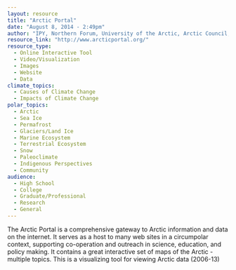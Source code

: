 ```yaml
---
layout: resource
title: "Arctic Portal"
date: "August 8, 2014 - 2:49pm"
author: "IPY, Northern Forum, University of the Arctic, Arctic Council, IASC"
resource_link: "http://www.arcticportal.org/"
resource_type:
  - Online Interactive Tool
  - Video/Visualization
  - Images
  - Website
  - Data
climate_topics:
  - Causes of Climate Change
  - Impacts of Climate Change
polar_topics:
  - Arctic
  - Sea Ice
  - Permafrost
  - Glaciers/Land Ice
  - Marine Ecosystem
  - Terrestrial Ecosystem
  - Snow
  - Paleoclimate
  - Indigenous Perspectives
  - Community
audience:
  - High School
  - College
  - Graduate/Professional
  - Research
  - General
---
```


The Arctic Portal is a comprehensive gateway to Arctic information and data on the internet.  It serves as a host to many web sites in a circumpolar context, supporting co-operation and outreach in science, education, and policy making. It contains a great interactive set of maps of the Arctic - multiple topics.  This is a visualizing tool for viewing Arctic data (2006-13)